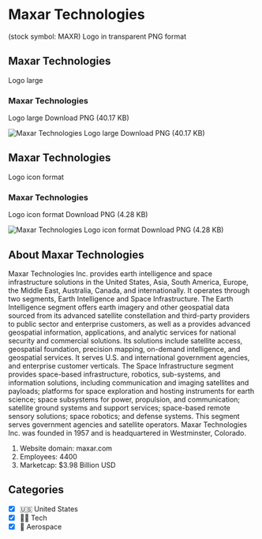 # Maxar Technologies
 (stock symbol: MAXR) Logo in transparent PNG format

## Maxar Technologies
 Logo large

### Maxar Technologies
 Logo large Download PNG (40.17 KB)

![Maxar Technologies
 Logo large Download PNG (40.17 KB)](/img/orig/MAXR_BIG-29962c90.png)

## Maxar Technologies
 Logo icon format

### Maxar Technologies
 Logo icon format Download PNG (4.28 KB)

![Maxar Technologies
 Logo icon format Download PNG (4.28 KB)](/img/orig/MAXR-16ac892a.png)

## About Maxar Technologies


Maxar Technologies Inc. provides earth intelligence and space infrastructure solutions in the United States, Asia, South America, Europe, the Middle East, Australia, Canada, and internationally. It operates through two segments, Earth Intelligence and Space Infrastructure. The Earth Intelligence segment offers earth imagery and other geospatial data sourced from its advanced satellite constellation and third-party providers to public sector and enterprise customers, as well as a provides advanced geospatial information, applications, and analytic services for national security and commercial solutions. Its solutions include satellite access, geospatial foundation, precision mapping, on-demand intelligence, and geospatial services. It serves U.S. and international government agencies, and enterprise customer verticals. The Space Infrastructure segment provides space-based infrastructure, robotics, sub-systems, and information solutions, including communication and imaging satellites and payloads; platforms for space exploration and hosting instruments for earth science; space subsystems for power, propulsion, and communication; satellite ground systems and support services; space-based remote sensory solutions; space robotics; and defense systems. This segment serves government agencies and satellite operators. Maxar Technologies Inc. was founded in 1957 and is headquartered in Westminster, Colorado.

1. Website domain: maxar.com
2. Employees: 4400
3. Marketcap: $3.98 Billion USD


## Categories
- [x] 🇺🇸 United States
- [x] 👩‍💻 Tech
- [x] 🚀 Aerospace
